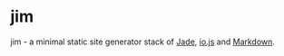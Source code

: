 # jim
jim - a minimal static site generator stack of [Jade](http://jade-lang.com/reference/), [io.js](https://iojs.org/en/index.html) and [Markdown](https://help.github.com/articles/github-flavored-markdown/).
